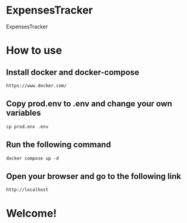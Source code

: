 # ExpensesTracker
ExpensesTracker

# How to use

## Install docker and docker-compose
```
https://www.docker.com/
```
## Copy prod.env to .env and change your own variables
```
cp prod.env .env
```

## Run the following command
```
docker compose up -d
```

## Open your browser and go to the following link
```
http://localhost
```

# Welcome!
